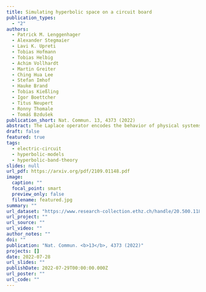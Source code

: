 ```yaml
---
title: Simulating hyperbolic space on a circuit board
publication_types:
  - "2"
authors:
  - Patrick M. Lenggenhager
  - Alexander Stegmaier
  - Lavi K. Upreti
  - Tobias Hofmann
  - Tobias Helbig
  - Achim Vollhardt
  - Martin Greiter
  - Ching Hua Lee
  - Stefan Imhof
  - Hauke Brand
  - Tobias Kießling
  - Igor Boettcher
  - Titus Neupert
  - Ronny Thomale
  - Tomáš Bzdušek
publication_short: Nat. Commun. 13, 4373 (2022)
abstract: The Laplace operator encodes the behavior of physical systems at vastly different scales, describing heat flow, fluids, as well as electric, gravitational, and quantum fields. A key input for the Laplace equation is the curvature of space. Here we discuss and experimentally demonstrate that the spectral ordering of Laplacian eigenstates for hyperbolic (negatively curved) and flat two-dimensional spaces has a universally different structure. We use a lattice regularization of hyperbolic space in an electric-circuit network to measure the eigenstates of a ‘hyperbolic drum’, and in a time-resolved experiment we verify signal propagation along the curved geodesics. Our experiments showcase both a versatile platform to emulate hyperbolic lattices in tabletop experiments, and a set of methods to verify the effective hyperbolic metric in this and other platforms. The presented techniques can be utilized to explore novel aspects of both classical and quantum dynamics in negatively curved spaces, and to realise the emerging models of topological hyperbolic matter.
draft: false
featured: true
tags:
  - electric-circuit
  - hyperbolic-models
  - hyperbolic-band-theory
slides: null
url_pdf: https://arxiv.org/pdf/2109.01148.pdf
image:
  caption: ""
  focal_point: smart
  preview_only: false
  filename: featured.jpg
summary: ""
url_dataset: "https://www.research-collection.ethz.ch/handle/20.500.11850/503548"
url_project: ""
url_source: ""
url_video: ""
author_notes: ""
doi: ""
publication: "Nat. Commun. <b>13</b>, 4373 (2022)"
projects: []
date: 2022-07-28
url_slides: ""
publishDate: 2022-07-29T00:00:00.000Z
url_poster: ""
url_code: ""
---
```

